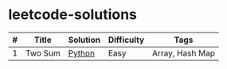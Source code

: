 # leetcode-solutions

| # | Title   | Solution               | Difficulty | Tags              |
|---|---------|------------------------|------------|-------------------|
| 1 | Two Sum | [Python](Easy/two_sum.py) | Easy       | Array, Hash Map    |